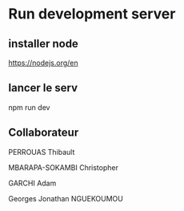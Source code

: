 # Run development server
## installer node
https://nodejs.org/en
## lancer le serv
npm run dev

## Collaborateur

PERROUAS Thibault

MBARAPA-SOKAMBI Christopher

GARCHI Adam


Georges Jonathan NGUEKOUMOU

